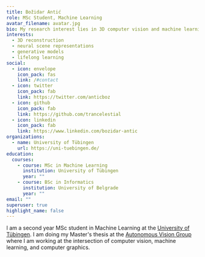 ```yaml
---
title: Božidar Antić
role: MSc Student, Machine Learning
avatar_filename: avatar.jpg
bio: My research interest lies in 3D computer vision and machine learning.
interests:
  - 3D reconstruction
  - neural scene representations
  - generative models
  - lifelong learning
social:
  - icon: envelope
    icon_pack: fas
    link: /#contact
  - icon: twitter
    icon_pack: fab
    link: https://twitter.com/anticboz
  - icon: github
    icon_pack: fab
    link: https://github.com/trancelestial
  - icon: linkedin
    icon_pack: fab
    link: https://www.linkedin.com/bozidar-antic
organizations:
  - name: University of Tübingen
    url: https://uni-tuebingen.de/
education:
  courses:
    - course: MSc in Machine Learning
      institution: University of Tübingen
      year: ""
    - course: BSc in Informatics
      institution: University of Belgrade
      year: ""
email: ""
superuser: true
highlight_name: false
---
```

I am a second year MSc student in Machine Learning at the [University of Tübingen](https://uni-tuebingen.de/en/). I am doing my Master's thesis at the [Autonomous Vision Group](https://uni-tuebingen.de/fakultaeten/mathematisch-naturwissenschaftliche-fakultaet/fachbereiche/informatik/lehrstuehle/autonomous-vision/home/) where I am working at the intersection of computer vision, machine learning, and computer graphics.